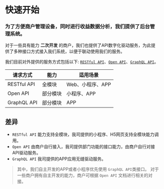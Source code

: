 # 快速开始

### 为了方便商户管理设备，同时进行收益数据分析，我们提供了后台管理系统。

对于一些具有能力 <b>二次开发</b> 的商户，我们也提供了API数字化驱动服务，为此提供了多种接口方式接入我们系统，以便于联动使用我们的服务。

我们目前对外提供的服务方式包括以下: [`RESTful API`](restful.md)、[`Open API`](open/index.md)、[`GraphQL API`](graphql/index.md)。

| 请求方式    | 能力     | 适用场景         |
| ----------- | -------- | ---------------- |
| RESTful API | 全模块   | Web、小程序、APP |
| Open API    | 部分模块 | 小程序、APP      |
| GraphQL API | 部分模块 | APP              |


## 差异
+ `RESTful API` 能力支持全模块，我司提供的小程序、H5网页支持全模块能力调用。
+ `Open API` 由商户自行接入，我司提供部门功能的接口能力，由商户自行对接API驱动服务。
+ `GraphQL API` 我司提供的APP应用无缝驱动服务。

> 其中，我们自主开发的APP或者小程序优先使用 `GraphQL API`类接口。
> 对于一些商户拥有自主开发的能力，商户可根据 `Open API` 文档进行相关的对接。
